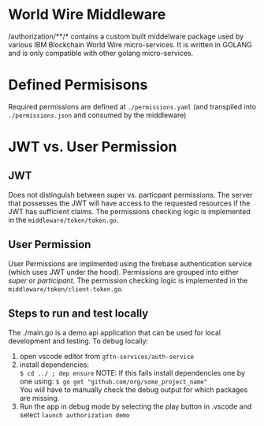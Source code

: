 # World Wire Middleware
/authorization/**/* contains a custom built middelware package used by various IBM Blockchain World Wire micro-services. It is written in GOLANG and is only compatible with other golang micro-services. 

# Defined Permisisons
Required permissions are defined at `./permissions.yaml` (and transpiled into `./permissions.json` and consumed by the middleware)

# JWT vs. User Permission

## JWT 
Does not distinguish between super vs. particpant permissions. The server that possesses the JWT 
will have access to the requested resources if the JWT has sufficient claims. The permissions checking 
logic is implemented in the `middleware/token/token.go`.

## User Permission 
User Permissions are implmented using the firebase authentication service (which uses JWT under the hood). Permissions are grouped into either *super* or *participant*. The permission checking logic is 
implemented  in the `middleware/token/client-token.go`.

## Steps to run and test locally
The ./main.go is a demo api application that can be used for local development and testing. To debug locally:  
1. open vscode editor from `gftn-services/auth-service`
2. install dependencies:   
`$ cd ../ ; dep ensure`
NOTE: If this fails install dependencies one by one using: 
`$ go get "github.com/org/some_project_name"`  
You will have to manually check the debug output for which packages are missing.
3. Run the app in debug mode by selecting the play button in .vscode and select `launch authorization demo`